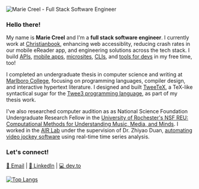 
![Marie Creel - Full Stack Software Engineer](https://i.imgur.com/cz6pG3f.png)

### Hello there!
My name is **Marie Creel** and I'm a **full stack software engineer**. I currently work at [Christianbook](https://christianbook.com), enhancing web accessiblity, reducing crash rates in our mobile eReader app, and engineering solutions across the tech stack. I build [APIs](https://github.com/mariecreel/lolibrary-api-proxy), [mobile apps](https://github.com/mariecreel/lolibrary-mobile), [microsites](https://www.hatsunem.icu), [CLIs](https://github.com/mariecreel/leetdex), and [tools for devs](https://github.com/mariecreel/bulkrcsdiff.sh) in my free time, too!

I completed an undergraduate thesis in computer science and writing at [Marlboro College](https://marlboro.emerson.edu/), focusing on programming languages, compiler design, and interactive hypertext literature. I designed and built [TweeTeX](https://github.com/mariecreel/TweeTeX), a TeX-like syntactical sugar for the [Twee3 programming language](https://github.com/Rizean/twee3), as part of my thesis work.
 
I've also researched computer audition as as National Science Foundation Undergraduate Research Fellow in the [University of Rochester's NSF REU: Computational Methods for Understanding Music, Media, and Minds](https://www.sas.rochester.edu/dsc/undergraduate/reu.html). I worked in the [AIR Lab](http://www2.ece.rochester.edu/projects/air/index.html) under the supervision of Dr. Zhiyao Duan, [automating video jockey software](https://github.com/mariecreel/automatic_music_events) using real-time time series analysis.

### Let's connect!
[📧 Email](mailto:marie.n.creel@gmail.com) | [🔗 LinkedIn](https://linkedin.com/in/m-creel) | [💻 dev.to](https://dev.to/mcreel)

[![Top Langs](https://github-readme-stats.vercel.app/api/top-langs/?username=mariecreel&hide=html,jupyter+notebook,java,objective-c)](https://github.com/anuraghazra/github-readme-stats)
